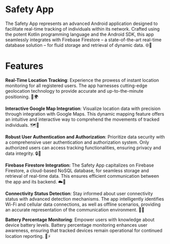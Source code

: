 # Safety App

The Safety App represents an advanced Android application designed to facilitate real-time tracking of individuals within its network. Crafted using the potent Kotlin programming language and the Android SDK, this app seamlessly integrates with Firebase Firestore – a state-of-the-art real-time database solution – for fluid storage and retrieval of dynamic data. 🌐📱

# Features

**Real-Time Location Tracking**: Experience the prowess of instant location monitoring for all registered users. The app harnesses cutting-edge geolocation technology to provide accurate and up-to-the-minute positioning. 📍🌍

**Interactive Google Map Integration**: Visualize location data with precision through integration with Google Maps. This dynamic mapping feature offers an intuitive and interactive way to comprehend the movements of tracked individuals. 🗺️📌

**Robust User Authentication and Authorization**: Prioritize data security with a comprehensive user authentication and authorization system. Only authorized users can access tracking functionalities, ensuring privacy and data integrity. 🔒👤

**Firebase Firestore Integration:** The Safety App capitalizes on Firebase Firestore, a cloud-based NoSQL database, for seamless storage and retrieval of real-time data. This ensures efficient communication between the app and its backend. ☁️🔌

**Connectivity Status Detection**: Stay informed about user connectivity status with advanced detection mechanisms. The app intelligently identifies Wi-Fi and cellular data connections, as well as offline scenarios, providing an accurate representation of the communication environment. 📶🔄

**Battery Percentage Monitoring**: Empower users with knowledge about device battery levels. Battery percentage monitoring enhances user awareness, ensuring that tracked devices remain operational for continued location reporting. 🔋⚡
